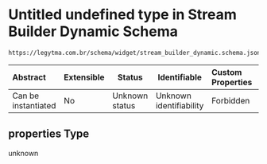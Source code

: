 # Untitled undefined type in Stream Builder Dynamic Schema

```txt
https://legytma.com.br/schema/widget/stream_builder_dynamic.schema.json#/properties
```




| Abstract            | Extensible | Status         | Identifiable            | Custom Properties | Additional Properties | Access Restrictions | Defined In                                                                                                         |
| :------------------ | ---------- | -------------- | ----------------------- | :---------------- | --------------------- | ------------------- | ------------------------------------------------------------------------------------------------------------------ |
| Can be instantiated | No         | Unknown status | Unknown identifiability | Forbidden         | Allowed               | none                | [stream_builder_dynamic.schema.json\*](../schema/widget/stream_builder_dynamic.schema.json) |

## properties Type

unknown
